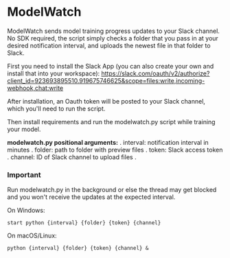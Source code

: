 # ModelWatch

ModelWatch sends model training progress updates to your Slack channel. No SDK required, the script simply checks a folder that you pass in at your desired notification interval, and uploads the newest file in that folder to Slack.

First you need to install the Slack App (you can also create your own and install that into your workspace): https://slack.com/oauth/v2/authorize?client_id=923693895510.919675746625&scope=files:write,incoming-webhook,chat:write

After installation, an Oauth token will be posted to your Slack channel, which you'll need to run the script.

Then install requirements and run the modelwatch.py script while training your model.

**modelwatch.py positional arguments:** . 
interval: notification interval in minutes . 
folder: path to folder with preview files . 
token: Slack access token . 
channel: ID of Slack channel to upload files . 


### Important

Run modelwatch.py in the background or else the thread may get blocked and you won't receive the updates at the expected interval.

On Windows:

    start python {interval} {folder} {token} {channel}

On macOS/Linux:

    python {interval} {folder} {token} {channel} &
  

  
 
  
  

